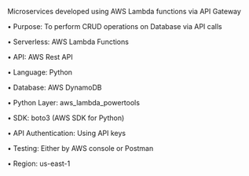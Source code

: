 Microservices developed using AWS Lambda functions via API Gateway

• Purpose: To perform CRUD operations on Database via API calls

• Serverless: AWS Lambda Functions

• API: AWS Rest API

• Language: Python

• Database: AWS DynamoDB

• Python Layer: aws_lambda_powertools

• SDK: boto3 (AWS SDK for Python) 

• API Authentication: Using API keys

• Testing: Either by AWS console or Postman

• Region: us-east-1
